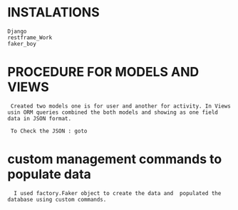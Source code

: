 # INSTALATIONS
 
    Django
    restframe_Work
    faker_boy
    
# PROCEDURE FOR MODELS AND VIEWS

     Created two models one is for user and another for activity. In Views usin ORM queries combined the both models and showing as one field data in JSON format.
     
     To Check the JSON : goto
     
     
# custom management commands to populate data

      I used factory.Faker object to create the data and  populated the database using custom commands.
